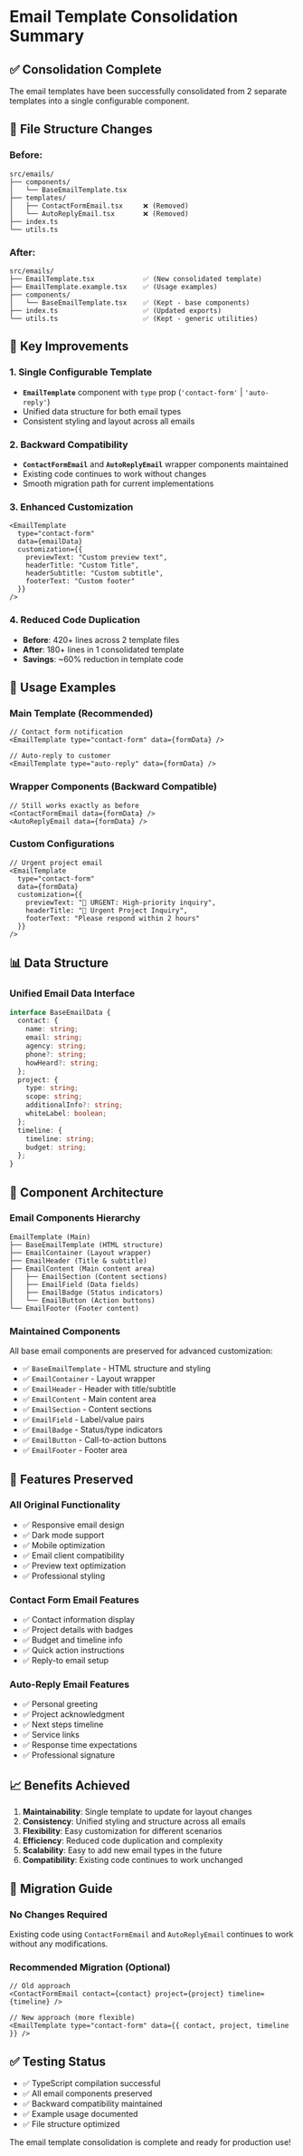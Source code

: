 # Email Template Consolidation Summary

## ✅ **Consolidation Complete**

The email templates have been successfully consolidated from 2 separate templates into a single configurable component.

## 📁 **File Structure Changes**

### **Before:**
```
src/emails/
├── components/
│   └── BaseEmailTemplate.tsx
├── templates/
│   ├── ContactFormEmail.tsx     ❌ (Removed)
│   └── AutoReplyEmail.tsx       ❌ (Removed)
├── index.ts
└── utils.ts
```

### **After:**
```
src/emails/
├── EmailTemplate.tsx            ✅ (New consolidated template)
├── EmailTemplate.example.tsx    ✅ (Usage examples)
├── components/
│   └── BaseEmailTemplate.tsx    ✅ (Kept - base components)
├── index.ts                     ✅ (Updated exports)
└── utils.ts                     ✅ (Kept - generic utilities)
```

## 🎯 **Key Improvements**

### **1. Single Configurable Template**
- **`EmailTemplate`** component with `type` prop (`'contact-form'` | `'auto-reply'`)
- Unified data structure for both email types
- Consistent styling and layout across all emails

### **2. Backward Compatibility**
- **`ContactFormEmail`** and **`AutoReplyEmail`** wrapper components maintained
- Existing code continues to work without changes
- Smooth migration path for current implementations

### **3. Enhanced Customization**
```tsx
<EmailTemplate 
  type="contact-form" 
  data={emailData}
  customization={{
    previewText: "Custom preview text",
    headerTitle: "Custom Title",
    headerSubtitle: "Custom subtitle",
    footerText: "Custom footer"
  }}
/>
```

### **4. Reduced Code Duplication**
- **Before**: 420+ lines across 2 template files
- **After**: 180+ lines in 1 consolidated template
- **Savings**: ~60% reduction in template code

## 🚀 **Usage Examples**

### **Main Template (Recommended)**
```tsx
// Contact form notification
<EmailTemplate type="contact-form" data={formData} />

// Auto-reply to customer
<EmailTemplate type="auto-reply" data={formData} />
```

### **Wrapper Components (Backward Compatible)**
```tsx
// Still works exactly as before
<ContactFormEmail data={formData} />
<AutoReplyEmail data={formData} />
```

### **Custom Configurations**
```tsx
// Urgent project email
<EmailTemplate
  type="contact-form"
  data={formData}
  customization={{
    previewText: "🚨 URGENT: High-priority inquiry",
    headerTitle: "🚨 Urgent Project Inquiry",
    footerText: "Please respond within 2 hours"
  }}
/>
```

## 📊 **Data Structure**

### **Unified Email Data Interface**
```typescript
interface BaseEmailData {
  contact: {
    name: string;
    email: string;
    agency: string;
    phone?: string;
    howHeard?: string;
  };
  project: {
    type: string;
    scope: string;
    additionalInfo?: string;
    whiteLabel: boolean;
  };
  timeline: {
    timeline: string;
    budget: string;
  };
}
```

## 🔧 **Component Architecture**

### **Email Components Hierarchy**
```
EmailTemplate (Main)
├── BaseEmailTemplate (HTML structure)
├── EmailContainer (Layout wrapper)
├── EmailHeader (Title & subtitle)
├── EmailContent (Main content area)
│   ├── EmailSection (Content sections)
│   ├── EmailField (Data fields)
│   ├── EmailBadge (Status indicators)
│   └── EmailButton (Action buttons)
└── EmailFooter (Footer content)
```

### **Maintained Components**
All base email components are preserved for advanced customization:
- ✅ `BaseEmailTemplate` - HTML structure and styling
- ✅ `EmailContainer` - Layout wrapper
- ✅ `EmailHeader` - Header with title/subtitle
- ✅ `EmailContent` - Main content area
- ✅ `EmailSection` - Content sections
- ✅ `EmailField` - Label/value pairs
- ✅ `EmailBadge` - Status/type indicators
- ✅ `EmailButton` - Call-to-action buttons
- ✅ `EmailFooter` - Footer area

## 🎨 **Features Preserved**

### **All Original Functionality**
- ✅ Responsive email design
- ✅ Dark mode support
- ✅ Mobile optimization
- ✅ Email client compatibility
- ✅ Preview text optimization
- ✅ Professional styling

### **Contact Form Email Features**
- ✅ Contact information display
- ✅ Project details with badges
- ✅ Budget and timeline info
- ✅ Quick action instructions
- ✅ Reply-to email setup

### **Auto-Reply Email Features**
- ✅ Personal greeting
- ✅ Project acknowledgment
- ✅ Next steps timeline
- ✅ Service links
- ✅ Response time expectations
- ✅ Professional signature

## 📈 **Benefits Achieved**

1. **Maintainability**: Single template to update for layout changes
2. **Consistency**: Unified styling and structure across all emails
3. **Flexibility**: Easy customization for different scenarios
4. **Efficiency**: Reduced code duplication and complexity
5. **Scalability**: Easy to add new email types in the future
6. **Compatibility**: Existing code continues to work unchanged

## 🔄 **Migration Guide**

### **No Changes Required**
Existing code using `ContactFormEmail` and `AutoReplyEmail` continues to work without any modifications.

### **Recommended Migration** (Optional)
```tsx
// Old approach
<ContactFormEmail contact={contact} project={project} timeline={timeline} />

// New approach (more flexible)
<EmailTemplate type="contact-form" data={{ contact, project, timeline }} />
```

## ✅ **Testing Status**

- ✅ TypeScript compilation successful
- ✅ All email components preserved
- ✅ Backward compatibility maintained
- ✅ Example usage documented
- ✅ File structure optimized

The email template consolidation is complete and ready for production use!